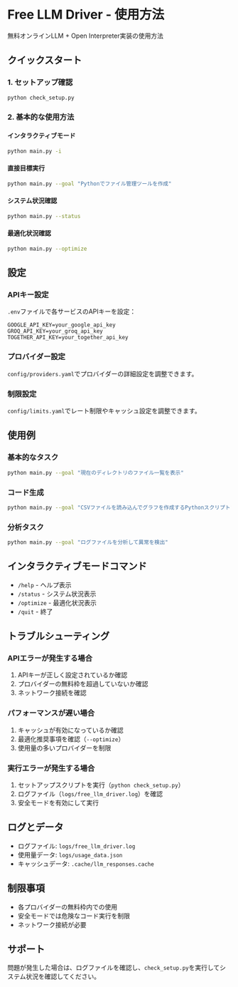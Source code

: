 # Free LLM Driver - 使用方法

無料オンラインLLM + Open Interpreter実装の使用方法

## クイックスタート

### 1. セットアップ確認
```bash
python check_setup.py
```

### 2. 基本的な使用方法

#### インタラクティブモード
```bash
python main.py -i
```

#### 直接目標実行
```bash
python main.py --goal "Pythonでファイル管理ツールを作成"
```

#### システム状況確認
```bash
python main.py --status
```

#### 最適化状況確認
```bash
python main.py --optimize
```

## 設定

### APIキー設定
`.env`ファイルで各サービスのAPIキーを設定：

```env
GOOGLE_API_KEY=your_google_api_key
GROQ_API_KEY=your_groq_api_key  
TOGETHER_API_KEY=your_together_api_key
```

### プロバイダー設定
`config/providers.yaml`でプロバイダーの詳細設定を調整できます。

### 制限設定
`config/limits.yaml`でレート制限やキャッシュ設定を調整できます。

## 使用例

### 基本的なタスク
```bash
python main.py --goal "現在のディレクトリのファイル一覧を表示"
```

### コード生成
```bash
python main.py --goal "CSVファイルを読み込んでグラフを作成するPythonスクリプト"
```

### 分析タスク
```bash
python main.py --goal "ログファイルを分析して異常を検出"
```

## インタラクティブモードコマンド

- `/help` - ヘルプ表示
- `/status` - システム状況表示
- `/optimize` - 最適化状況表示
- `/quit` - 終了

## トラブルシューティング

### APIエラーが発生する場合
1. APIキーが正しく設定されているか確認
2. プロバイダーの無料枠を超過していないか確認
3. ネットワーク接続を確認

### パフォーマンスが遅い場合
1. キャッシュが有効になっているか確認
2. 最適化推奨事項を確認（`--optimize`）
3. 使用量の多いプロバイダーを制限

### 実行エラーが発生する場合
1. セットアップスクリプトを実行（`python check_setup.py`）
2. ログファイル（`logs/free_llm_driver.log`）を確認
3. 安全モードを有効にして実行

## ログとデータ

- ログファイル: `logs/free_llm_driver.log`
- 使用量データ: `logs/usage_data.json` 
- キャッシュデータ: `.cache/llm_responses.cache`

## 制限事項

- 各プロバイダーの無料枠内での使用
- 安全モードでは危険なコード実行を制限
- ネットワーク接続が必要

## サポート

問題が発生した場合は、ログファイルを確認し、`check_setup.py`を実行してシステム状況を確認してください。